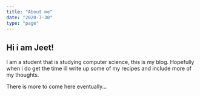 ```yaml
---
title: "About me"
date: "2020-7-30"
type: "page"
---
```


## Hi i am Jeet!

I am a student that is studying computer science, this is my blog.
Hopefully when i do get the time ill write up some of my recipes and include
more of my thoughts.

There is more to come here eventually...
